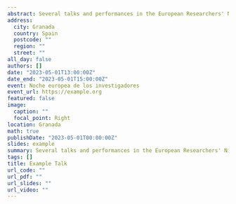 ```yaml
---
abstract: Several talks and performances in the European Researchers' Night 2023 in Granada, Spain. A science dissemination event where researchers show their work to the general public in every european country.
address:
  city: Granada
  country: Spain
  postcode: ""
  region: ""
  street: ""
all_day: false
authors: []
date: "2023-05-01T13:00:00Z"
date_end: "2023-05-01T15:00:00Z"
event: Noche europea de los investigadores
event_url: https://example.org
featured: false
image:
  caption: ""
  focal_point: Right
location: Granada
math: true
publishDate: "2023-05-01T00:00:00Z"
slides: example
summary: Several talks and performances in the European Researchers' Night 2023 in Granada, Spain. A science dissemination event where researchers show their work to the general public in every european country.
tags: []
title: Example Talk
url_code: ""
url_pdf: ""
url_slides: ""
url_video: ""
---
```




